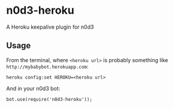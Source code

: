 n0d3-heroku
===========

A Heroku keepalive plugin for n0d3


## Usage ##

From the terminal, where `<heroku url>` is probably something like `http://mybabybot.herokuapp.com`:

    heroku config:set HEROKU=<heroku url>

And in your n0d3 bot:

    bot.use(require('n0d3-heroku'));

